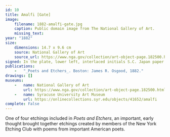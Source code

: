 ```yaml
---
id: 10
title: Amalfi [Gate]
image:
    filename: 1882-amalfi-gate.jpg
    caption: Public domain image from The National Gallery of Art.
    missing_text: 
year: "1882"
size:
    dimensions: 14.7 x 9.6 cm
    source: National Gallery of Art
    source_url: https://www.nga.gov/collection/art-object-page.182500.html
signed: In the plate, lower left, interlaced initials S.C. Japan paper edition hand-signed.
publications:
    -   "_Poets and Etchers_. Boston: James R. Osgood, 1882."
drawings: []
museums: 
    -   name: National Gallery of Art
        url: https://www.nga.gov/collection/art-object-page.182500.html
    -   name: Syracuse University Art Museum
        url: https://onlinecollections.syr.edu/objects/41652/amalfi
complete: False
---
```

One of four etchings included in _Poets and Etchers_, an important, early thought brought together etchings created by members of the New York Etching Club with poems from important American poets.
